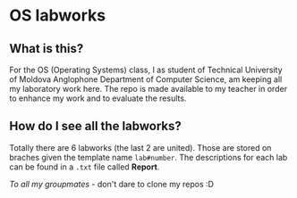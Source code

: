 OS labworks
=============

What is this?
---------------

For the OS (Operating Systems) class, I as student of Technical University of Moldova Anglophone Department of Computer Science, am keeping all my laboratory work here. The repo is made available to my teacher in order to enhance my work and to evaluate the results.

How do I see all the labworks?
-------------------------------

Totally there are 6 labworks (the last 2 are united). Those are stored on braches given the template name `lab#number`. The descriptions for each lab can be found in a `.txt` file called **Report**.


*To all my groupmates* - don't dare to clone my repos :D
